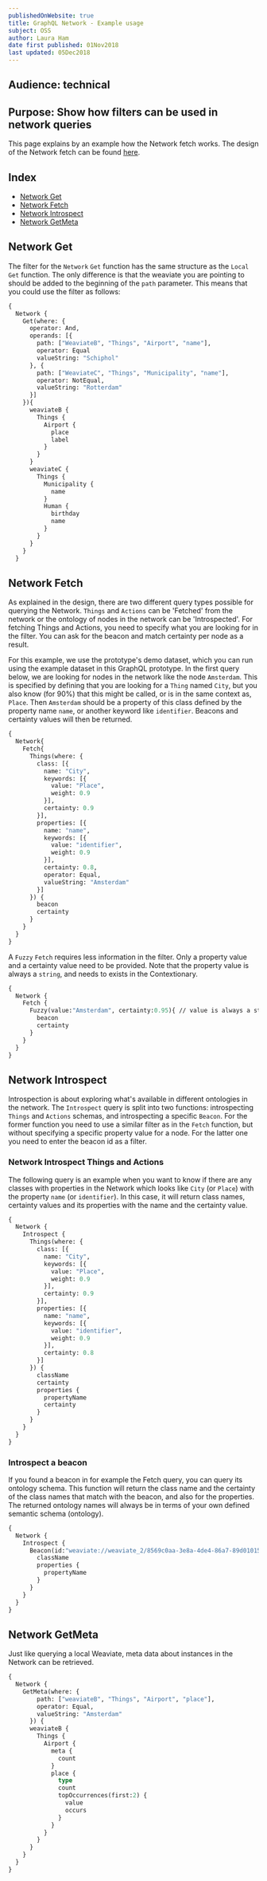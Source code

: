 ```yaml
---
publishedOnWebsite: true
title: GraphQL Network - Example usage
subject: OSS
author: Laura Ham
date first published: 01Nov2018
last updated: 05Dec2018
---
```


## Audience: technical

## Purpose: Show how filters can be used in network queries

This page explains by an example how the Network fetch works. The design of the Network fetch can be found [here](https://github.com/SeMI-network/weaviate-graphql-prototype/wiki/Website:-GraphQL-Network).

## Index
- [Network Get](#network-get)
- [Network Fetch](#network-fetch)
- [Network Introspect](#network-introspect)
- [Network GetMeta](#network-getmeta)


## Network Get
The filter for the `Network` `Get` function has the same structure as the `Local` `Get` function. The only difference is that the weaviate you are pointing to should be added to the beginning of the `path` parameter. This means that you could use the filter as follows:

```graphql
{
  Network {
    Get(where: {
      operator: And,
      operands: [{
        path: ["WeaviateB", "Things", "Airport", "name"],
        operator: Equal
        valueString: "Schiphol"
      }, {
        path: ["WeaviateC", "Things", "Municipality", "name"],
        operator: NotEqual,
        valueString: "Rotterdam"
      }]
    }){
      weaviateB {
      	Things {
          Airport {
            place
            label
          }
        }
      }
      weaviateC {
      	Things {
          Municipality {
            name
          }
          Human {
            birthday
            name
          }
        }
      }
    }
  }
```


## Network Fetch
As explained in the design, there are two different query types possible for querying the Network. `Things` and `Actions` can be 'Fetched' from the network or the ontology of nodes in the network can be 'Introspected'. For fetching Things and Actions, you  need to specify what you are looking for in the filter. You can ask for the beacon and match certainty per node as a result.

For this example, we use the prototype's demo dataset, which you can run using the example dataset in this GraphQL prototype. 
In the first query below, we are looking for nodes in the network like the node `Amsterdam`. This is specified by defining that you are looking for a `Thing` named `City`, but you also know (for 90%) that this might be called, or is in the same context as, `Place`. Then `Amsterdam` should be a property of this class defined by the property name `name`, or another keyword like `identifier`.
Beacons and certainty values will then be returned.

```graphql
{
  Network{
    Fetch{
      Things(where: {
        class: [{
          name: "City",
          keywords: [{
            value: "Place",
            weight: 0.9
          }],
          certainty: 0.9
        }],
        properties: [{
          name: "name",
          keywords: [{
            value: "identifier",
            weight: 0.9
          }],
          certainty: 0.8,
          operator: Equal,
          valueString: "Amsterdam"
        }]
      }) {
        beacon
        certainty
      }
    }
  }
}
```

A `Fuzzy` `Fetch` requires less information in the filter. Only a property value and a certainty value need to be provided. Note that the property value is always a `string`, and needs to exists in the Contextionary.

```graphql
{
  Network {
    Fetch {
      Fuzzy(value:"Amsterdam", certainty:0.95){ // value is always a string, because needs to be in contextionary
        beacon
        certainty
      }
    }
  }
}
```

## Network Introspect
Introspection is about exploring what's available in different ontologies in the network. The `Introspect` query is split into two functions: introspecting `Things` and `Actions` schemas, and introspecting a specific `Beacon`. For the former function you need to use a similar filter as in the `Fetch` function, but without specifying a specific property value for a node. For the latter one you need to enter the beacon id as a filter.

### Network Introspect Things and Actions 
The following query is an example when you want to know if there are any classes with properties in the Network which looks like `City` (or `Place`) with the property `name` (or `identifier`). In this case, it will return class names, certainty values and its properties with the name and the certainty value.

```graphql
{
  Network {
    Introspect {
      Things(where: {
        class: [{
          name: "City",
          keywords: [{
            value: "Place",
            weight: 0.9
          }],
          certainty: 0.9
        }],
        properties: [{
          name: "name",
          keywords: [{
            value: "identifier",
            weight: 0.9
          }],
          certainty: 0.8
        }]
      }) {
        className
        certainty
        properties {
          propertyName
          certainty
        }
      }
    }
  }
}
```

### Introspect a beacon
If you found a beacon in for example the Fetch query, you can query its ontology schema. This function will return the class name and the certainty of the class names that match with the beacon, and also for the properties. The returned ontology names will always be in terms of your own defined semantic schema (ontology). 

```graphql
{
  Network {
    Introspect {
      Beacon(id:"weaviate://weaviate_2/8569c0aa-3e8a-4de4-86a7-89d010152ad1") {
        className
        properties {
          propertyName
        }
      }
    }
  }
}
```

## Network GetMeta
Just like querying a local Weaviate, meta data about instances in the Network can be retrieved. 

```graphql
{
  Network {
    GetMeta(where: {
        path: ["weaviateB", "Things", "Airport", "place"],
        operator: Equal,
        valueString: "Amsterdam"
      }) {
      weaviateB {
      	Things {
          Airport {
            meta {
              count
            }
            place {
              type
              count
              topOccurrences(first:2) {
                value
                occurs
              }
            }
          }
        }
      }
    }
  }
}
```